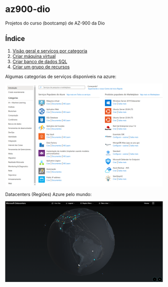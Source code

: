 # az900-dio
Projetos do curso (bootcamp) de AZ-900 da Dio

## Índice

1. [Visão geral e serviços por categoria](https://github.com/henriquebjr/az900-dio/blob/main/1_localiza%C3%A7%C3%A3o_servi%C3%A7os.md)
2. [Criar máquina virtual](https://github.com/henriquebjr/az900-dio/blob/main/2_cria%C3%A7%C3%A3o_m%C3%A1quinas_virtuais.md)
3. [Criar banco de dados SQL](https://github.com/henriquebjr/az900-dio/blob/main/3_criar_banco_de_dados_sql.md)
4. [Criar um grupo de recursos](https://github.com/henriquebjr/az900-dio/blob/main/4_criar_grupo_de_recursos.md)

Algumas categorias de serviços disponíveis na azure:

![](https://raw.githubusercontent.com/henriquebjr/az900-dio/main/resources/categories.png)

Datacenters (Regiões) Azure pelo mundo:

![](https://raw.githubusercontent.com/henriquebjr/az900-dio/main/resources/azure_datacenters.png)